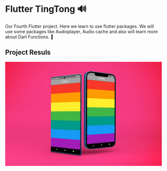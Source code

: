 # Flutter TingTong :loud_sound:

Our Fourth Flutter project. Here we learn to use flutter packages. We will use some packages like Audioplayer, Audio cache and also will learn more about Dart Functions. :bookmark:

## Project Resuls

<img src="assets/tingtong.jpg">
